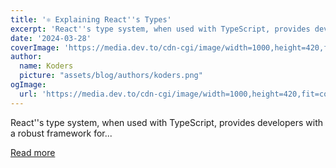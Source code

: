 ```yaml
---
title: '⚛️ Explaining React''s Types'
excerpt: 'React''s type system, when used with TypeScript, provides developers with a robust framework for...'
date: '2024-03-28'
coverImage: 'https://media.dev.to/cdn-cgi/image/width=1000,height=420,fit=cover,gravity=auto,format=auto/https%3A%2F%2Fdev-to-uploads.s3.amazonaws.com%2Fuploads%2Farticles%2Fun734bgtkxq2fwtng3qr.png'
author:
  name: Koders
  picture: "assets/blog/authors/koders.png"
ogImage:
  url: 'https://media.dev.to/cdn-cgi/image/width=1000,height=420,fit=cover,gravity=auto,format=auto/https%3A%2F%2Fdev-to-uploads.s3.amazonaws.com%2Fuploads%2Farticles%2Fun734bgtkxq2fwtng3qr.png'
---
```


React''s type system, when used with TypeScript, provides developers with a robust framework for...

[Read more](https://dev.to/itswillt/explaining-reacts-types-940)
